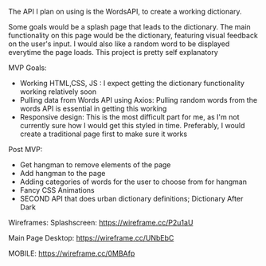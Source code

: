
The API I plan on using is the WordsAPI, to create a working dictionary.

Some goals would be a splash page that leads to the dictionary. 
The main functionality on this page would be the dictionary, featuring visual feedback on the user's input. I would also like a random word to be displayed everytime the page loads. This project is pretty self explanatory

MVP Goals:
- Working HTML,CSS, JS : I expect getting the dictionary functionality working relatively soon
- Pulling data from Words API using Axios: Pulling random words from the words API is essential in getting this working
- Responsive design: This is the most difficult part for me, as I'm not currently sure how I would get this styled in time. Preferably, I would create a traditional page first to make sure it works

Post MVP: 
- Get hangman to remove elements of the page
- Add hangman to the page 
- Adding categories of words for the user to choose from for hangman
- Fancy CSS Animations
- SECOND API that does urban dictionary definitions; Dictionary After Dark

Wireframes:
Splashscreen:  https://wireframe.cc/P2u1aU

Main Page Desktop: https://wireframe.cc/UNbEbC

MOBILE: https://wireframe.cc/0MBAfp




